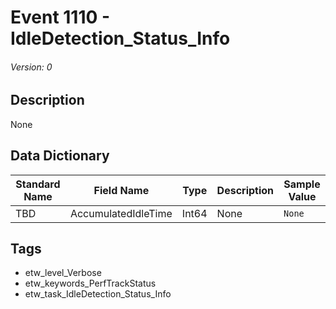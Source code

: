 # Event 1110 - IdleDetection_Status_Info
###### Version: 0

## Description
None

## Data Dictionary
|Standard Name|Field Name|Type|Description|Sample Value|
|---|---|---|---|---|
|TBD|AccumulatedIdleTime|Int64|None|`None`|

## Tags
* etw_level_Verbose
* etw_keywords_PerfTrackStatus
* etw_task_IdleDetection_Status_Info